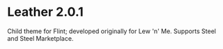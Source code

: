 Leather 2.0.1
=====
Child theme for Flint; developed originally for Lew 'n' Me. Supports Steel and Steel Marketplace.
